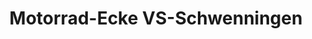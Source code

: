 ---
title: "Motorrad-Ecke VS-Schwenningen"
url: /villingen-schwenningen/motorrad-ecke-vs-schwenningen/
shop: Allgemein
---